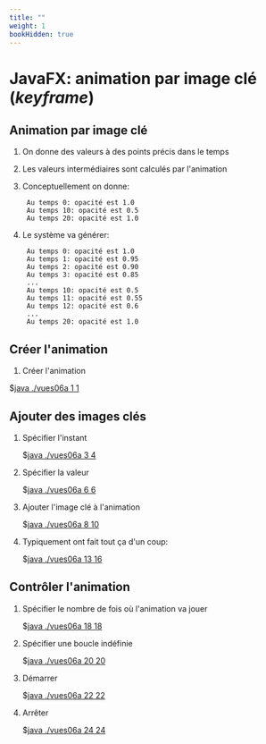 ```yaml
---
title: ""
weight: 1
bookHidden: true
---
```



# JavaFX: animation par image clé (*keyframe*)

## Animation par image clé

1. On donne des valeurs à des points précis dans le temps
1. Les valeurs intermédiaires sont calculés par l'animation
1. Conceptuellement on  donne:

        Au temps 0: opacité est 1.0
        Au temps 10: opacité est 0.5
        Au temps 20: opacité est 1.0

1. Le système va générer:

        Au temps 0: opacité est 1.0
        Au temps 1: opacité est 0.95
        Au temps 2: opacité est 0.90
        Au temps 3: opacité est 0.85
        ...
        Au temps 10: opacité est 0.5
        Au temps 11: opacité est 0.55
        Au temps 12: opacité est 0.6
        ...
        Au temps 20: opacité est 1.0

## Créer l'animation

1. Créer l'animation

$[java ./vues06a 1 1]()

## Ajouter des images clés

1. Spécifier l'instant

    $[java ./vues06a 3 4]()

1. Spécifier la valeur

    $[java ./vues06a 6 6]()

1. Ajouter l'image clé à l'animation

    $[java ./vues06a 8 10]()

1. Typiquement ont fait tout ça d'un coup:

    $[java ./vues06a 13 16]()

## Contrôler l'animation

1. Spécifier le nombre de fois où l'animation va jouer

    $[java ./vues06a 18 18]()

1. Spécifier une boucle indéfinie

    $[java ./vues06a 20 20]()

1. Démarrer

    $[java ./vues06a 22 22]()

1. Arrêter

    $[java ./vues06a 24 24]()





